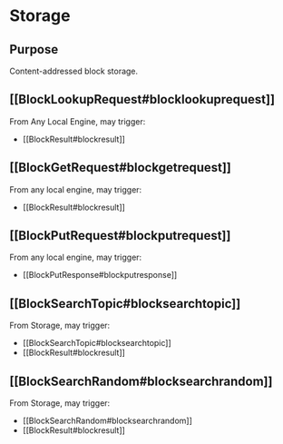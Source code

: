 # Storage


## Purpose


Content-addressed block storage.

## [[BlockLookupRequest#blocklookuprequest]]


From Any Local Engine, may trigger:

- [[BlockResult#blockresult]]

## [[BlockGetRequest#blockgetrequest]]


From any local engine, may trigger:

- [[BlockResult#blockresult]]

## [[BlockPutRequest#blockputrequest]]


From any local engine, may trigger:

- [[BlockPutResponse#blockputresponse]]

## [[BlockSearchTopic#blocksearchtopic]]


From Storage, may trigger:

- [[BlockSearchTopic#blocksearchtopic]]
- [[BlockResult#blockresult]]

## [[BlockSearchRandom#blocksearchrandom]]


From Storage, may trigger:

- [[BlockSearchRandom#blocksearchrandom]]
- [[BlockResult#blockresult]]
